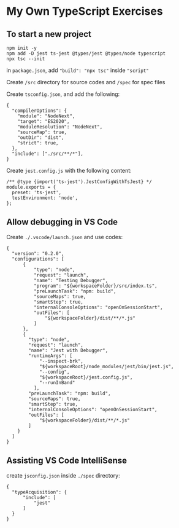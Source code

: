 # My Own TypeScript Exercises

## To start a new project
```
npm init -y
npm add -D jest ts-jest @types/jest @types/node typescript
npx tsc --init

```

in `package.json`, add `"build": "npx tsc"` inside `"script"`

Create `/src` directory for source codes and `/spec` for spec files

Create `tsconfig.json`, and add the following:
```
{
  "compilerOptions": {
    "module": "NodeNext",
    "target": "ES2020",
    "moduleResolution": "NodeNext",
    "sourceMap": true, 
    "outDir": "dist",  
    "strict": true,
  },
  "include": ["./src/**/*"],
}

```

Create `jest.config.js` with the following content:  

```
/** @type {import('ts-jest').JestConfigWithTsJest} */
module.exports = {
  preset: 'ts-jest',
  testEnvironment: 'node',
};
```

## Allow debugging in VS Code

Create `./.vscode/launch.json` and use codes:
```
{
  "version": "0.2.0",
  "configurations": [
      {
          "type": "node",
          "request": "launch",
          "name": "Testing Debugger",
          "program": "${workspaceFolder}/src/index.ts",
          "preLaunchTask": "npm: build",
          "sourceMaps": true,
          "smartStep": true,
          "internalConsoleOptions": "openOnSessionStart",
          "outFiles": [
              "${workspaceFolder}/dist/**/*.js"
          ]
      },
      {
        "type": "node",
        "request": "launch",
        "name": "Jest with Debugger",
        "runtimeArgs": [
            "--inspect-brk",
            "${workspaceRoot}/node_modules/jest/bin/jest.js",
            "--config",
            "${workspaceRoot}/jest.config.js",
            "--runInBand"
          ],
        "preLaunchTask": "npm: build",
        "sourceMaps": true,
        "smartStep": true,
        "internalConsoleOptions": "openOnSessionStart",
        "outFiles": [
            "${workspaceFolder}/dist/**/*.js"
        ]
    }
  ]
}
```

## Assisting VS Code IntelliSense

create `jsconfig.json` inside `./spec` directory:  

```
{
  "typeAcquisition": {
      "include": [
          "jest"
      ]
  }
}
```